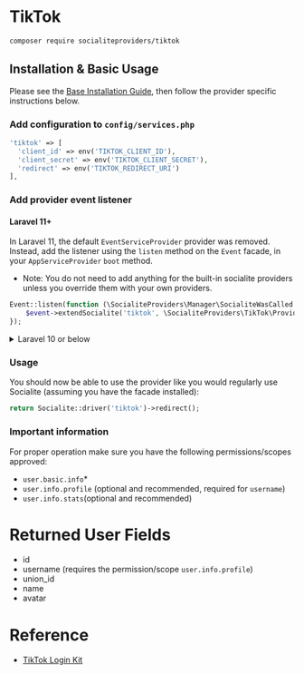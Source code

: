 # TikTok

```bash
composer require socialiteproviders/tiktok
```

## Installation & Basic Usage

Please see the [Base Installation Guide](https://socialiteproviders.com/usage/), then follow the provider specific instructions below.

### Add configuration to `config/services.php`

```php
'tiktok' => [
  'client_id' => env('TIKTOK_CLIENT_ID'),
  'client_secret' => env('TIKTOK_CLIENT_SECRET'),
  'redirect' => env('TIKTOK_REDIRECT_URI')
],
```

### Add provider event listener

#### Laravel 11+

In Laravel 11, the default `EventServiceProvider` provider was removed. Instead, add the listener using the `listen` method on the `Event` facade, in your `AppServiceProvider` `boot` method.

* Note: You do not need to add anything for the built-in socialite providers unless you override them with your own providers.

```php
Event::listen(function (\SocialiteProviders\Manager\SocialiteWasCalled $event) {
    $event->extendSocialite('tiktok', \SocialiteProviders\TikTok\Provider::class);
});
```
<details>
<summary>
Laravel 10 or below
</summary>
Configure the package's listener to listen for `SocialiteWasCalled` events.

Add the event to your `listen[]` array in `app/Providers/EventServiceProvider`. See the [Base Installation Guide](https://socialiteproviders.com/usage/) for detailed instructions.

```php
protected $listen = [
    \SocialiteProviders\Manager\SocialiteWasCalled::class => [
        // ... other providers
        \SocialiteProviders\TikTok\TikTokExtendSocialite::class.'@handle',
    ],
];
```
</details>

### Usage

You should now be able to use the provider like you would regularly use Socialite (assuming you have the facade installed):

```php
return Socialite::driver('tiktok')->redirect();
```

### Important information
For proper operation make sure you have the following permissions/scopes approved:
 - `user.basic.info`*
 - `user.info.profile` (optional and recommended, required for `username`)
 - `user.info.stats`(optional and recommended)

# Returned User Fields

- id
- username (requires the permission/scope `user.info.profile`)
- union_id
- name
- avatar

# Reference

- [TikTok Login Kit](https://developers.tiktok.com/doc/login-kit-web)
